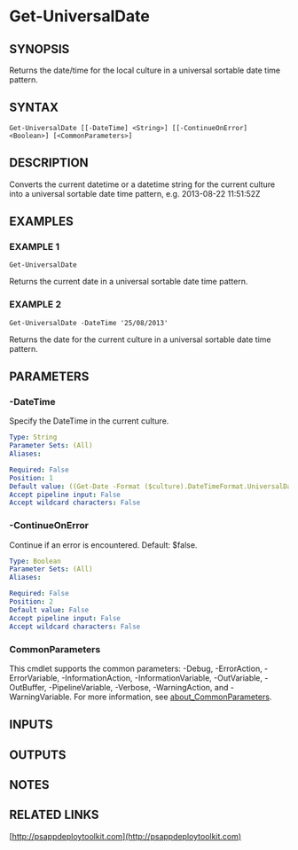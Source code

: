 ﻿---
editLink: false
isShowComments: false
external help file: PSAppDeployToolkit-help.xml
Module Name: PSAppDeployToolkit
online version: http://psappdeploytoolkit.com
schema: 2.0.0
---

# Get-UniversalDate

## SYNOPSIS
Returns the date/time for the local culture in a universal sortable date time pattern.

## SYNTAX

```
Get-UniversalDate [[-DateTime] <String>] [[-ContinueOnError] <Boolean>] [<CommonParameters>]
```

## DESCRIPTION
Converts the current datetime or a datetime string for the current culture into a universal sortable date time pattern, e.g.
2013-08-22 11:51:52Z

## EXAMPLES

### EXAMPLE 1
```
Get-UniversalDate
```

Returns the current date in a universal sortable date time pattern.

### EXAMPLE 2
```
Get-UniversalDate -DateTime '25/08/2013'
```

Returns the date for the current culture in a universal sortable date time pattern.

## PARAMETERS

### -DateTime
Specify the DateTime in the current culture.

```yaml
Type: String
Parameter Sets: (All)
Aliases:

Required: False
Position: 1
Default value: ((Get-Date -Format ($culture).DateTimeFormat.UniversalDateTimePattern).ToString())
Accept pipeline input: False
Accept wildcard characters: False
```

### -ContinueOnError
Continue if an error is encountered.
Default: $false.

```yaml
Type: Boolean
Parameter Sets: (All)
Aliases:

Required: False
Position: 2
Default value: False
Accept pipeline input: False
Accept wildcard characters: False
```

### CommonParameters
This cmdlet supports the common parameters: -Debug, -ErrorAction, -ErrorVariable, -InformationAction, -InformationVariable, -OutVariable, -OutBuffer, -PipelineVariable, -Verbose, -WarningAction, and -WarningVariable. For more information, see [about_CommonParameters](http://go.microsoft.com/fwlink/?LinkID=113216).

## INPUTS

## OUTPUTS

## NOTES

## RELATED LINKS

[http://psappdeploytoolkit.com](http://psappdeploytoolkit.com)

